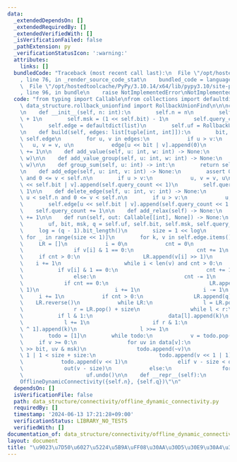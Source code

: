 ```yaml
---
data:
  _extendedDependsOn: []
  _extendedRequiredBy: []
  _extendedVerifiedWith: []
  _isVerificationFailed: false
  _pathExtension: py
  _verificationStatusIcon: ':warning:'
  attributes:
    links: []
  bundledCode: "Traceback (most recent call last):\n  File \"/opt/hostedtoolcache/PyPy/3.10.14/x64/lib/pypy3.10/site-packages/onlinejudge_verify/documentation/build.py\"\
    , line 76, in _render_source_code_stat\n    bundled_code = language.bundle(\n\
    \  File \"/opt/hostedtoolcache/PyPy/3.10.14/x64/lib/pypy3.10/site-packages/onlinejudge_verify/languages/python.py\"\
    , line 96, in bundle\n    raise NotImplementedError\nNotImplementedError\n"
  code: "from typing import Callable\nfrom collections import defaultdict\n\nfrom\
    \ data_structure.rollback_unionfind import RollbackUnionFind\n\n\nclass OfflineDynamicConnectivity:\n\
    \n    def __init__(self, n: int):\n        self.n = n\n        self.bit = n.bit_length()\
    \ + 1\n        self.msk = (1 << self.bit) - 1\n        self.query_count = 0\n\
    \        self.edge = defaultdict(list)\n        self.uf = RollbackUnionFind(n)\n\
    \n    def build(self, edges: list[tuple[int, int]]):\n        bit, edge = self.bit,\
    \ self.edge\n        for u, v in edges:\n            if u > v:\n             \
    \   u, v = v, u\n            edge[u << bit | v].append(0)\n        self.query_count\
    \ += 1\n\n    def add_value(self, u: int, w: int) -> None:\n        self.uf.add(u,\
    \ w)\n\n    def add_value_group(self, u: int, w: int) -> None:\n        self.uf.add_group(u,\
    \ w)\n\n    def group_sum(self, u: int) -> int:\n        return self.uf.group_sum(u)\n\
    \n    def add_edge(self, u: int, v: int) -> None:\n        assert 0 <= u < self.n\
    \ and 0 <= v < self.n\n        if u > v:\n            u, v = v, u\n        self.edge[u\
    \ << self.bit | v].append(self.query_count << 1)\n        self.query_count +=\
    \ 1\n\n    def delete_edge(self, u: int, v: int) -> None:\n        assert 0 <=\
    \ u < self.n and 0 <= v < self.n\n        if u > v:\n            u, v = v, u\n\
    \        self.edge[u << self.bit | v].append(self.query_count << 1 | 1)\n    \
    \    self.query_count += 1\n\n    def add_relax(self) -> None:\n        self.query_count\
    \ += 1\n\n    def run(self, out: Callable[[int], None]) -> None:\n        # O(qlogqlogn)\n\
    \        uf, bit, msk, q = self.uf, self.bit, self.msk, self.query_count\n   \
    \     log = (q - 1).bit_length()\n        size = 1 << log\n        data = [[]\
    \ for _ in range(size << 1)]\n        for k, v in self.edge.items():\n       \
    \     LR = []\n            i = 0\n            cnt = 0\n            while i < len(v):\n\
    \                if v[i] & 1 == 0:\n                    cnt += 1\n           \
    \     if cnt > 0:\n                    LR.append(v[i] >> 1)\n                \
    \    i += 1\n                    while i < len(v) and cnt > 0:\n             \
    \           if v[i] & 1 == 0:\n                            cnt += 1\n        \
    \                else:\n                            cnt -= 1\n               \
    \             if cnt == 0:\n                                LR.append(v[i] >>\
    \ 1)\n                        i += 1\n                    i -= 1\n           \
    \     i += 1\n            if cnt > 0:\n                LR.append(q)\n        \
    \    LR.reverse()\n            while LR:\n                l = LR.pop() + size\n\
    \                r = LR.pop() + size\n                while l < r:\n         \
    \           if l & 1:\n                        data[l].append(k)\n           \
    \             l += 1\n                    if r & 1:\n                        data[r\
    \ ^ 1].append(k)\n                    l >>= 1\n                    r >>= 1\n\n\
    \        todo = [1]\n        while todo:\n            v = todo.pop()\n       \
    \     if v >= 0:\n                for uv in data[v]:\n                    uf.merge(uv\
    \ >> bit, uv & msk)\n                todo.append(~v)\n                if v <<\
    \ 1 | 1 < size + size:\n                    todo.append(v << 1 | 1)\n        \
    \            todo.append(v << 1)\n                elif v - size < q:\n       \
    \             out(v - size)\n            else:\n                for _ in data[~v]:\n\
    \                    uf.undo()\n\n    def __repr__(self):\n        return f\"\
    OfflineDynamicConnectivity({self.n}, {self.q})\"\n"
  dependsOn: []
  isVerificationFile: false
  path: data_structure/connectivity/offline_dynamic_connectivity.py
  requiredBy: []
  timestamp: '2024-06-13 17:21:28+09:00'
  verificationStatus: LIBRARY_NO_TESTS
  verifiedWith: []
documentation_of: data_structure/connectivity/offline_dynamic_connectivity.py
layout: document
title: "\u9023\u7D50\u6027\u5224\u5B9A\uFF08\u30AA\u30D5\u30E9\u30A4\u30F3\uFF09"
---
```

